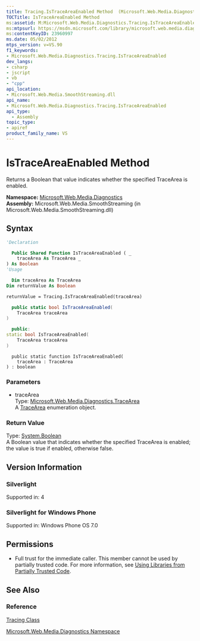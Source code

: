 ```yaml
---
title: Tracing.IsTraceAreaEnabled Method  (Microsoft.Web.Media.Diagnostics)
TOCTitle: IsTraceAreaEnabled Method
ms:assetid: M:Microsoft.Web.Media.Diagnostics.Tracing.IsTraceAreaEnabled(Microsoft.Web.Media.Diagnostics.TraceArea)
ms:mtpsurl: https://msdn.microsoft.com/library/microsoft.web.media.diagnostics.tracing.istraceareaenabled(v=VS.90)
ms:contentKeyID: 23960997
ms.date: 05/02/2012
mtps_version: v=VS.90
f1_keywords:
- Microsoft.Web.Media.Diagnostics.Tracing.IsTraceAreaEnabled
dev_langs:
- csharp
- jscript
- vb
- "cpp"
api_location:
- Microsoft.Web.Media.SmoothStreaming.dll
api_name:
- Microsoft.Web.Media.Diagnostics.Tracing.IsTraceAreaEnabled
api_type:
  - Assembly
topic_type:
- apiref
product_family_name: VS
---
```


# IsTraceAreaEnabled Method

Returns a Boolean that value indicates whether the specified TraceArea is enabled.

**Namespace:**  [Microsoft.Web.Media.Diagnostics](microsoft-web-media-diagnostics-namespace_1.md)  
**Assembly:**  Microsoft.Web.Media.SmoothStreaming (in Microsoft.Web.Media.SmoothStreaming.dll)

## Syntax

```vb
'Declaration

  Public Shared Function IsTraceAreaEnabled ( _
    traceArea As TraceArea _
) As Boolean
'Usage

  Dim traceArea As TraceArea
Dim returnValue As Boolean

returnValue = Tracing.IsTraceAreaEnabled(traceArea)
```

```csharp
  public static bool IsTraceAreaEnabled(
    TraceArea traceArea
)
```

```cpp
  public:
static bool IsTraceAreaEnabled(
    TraceArea traceArea
)
```

```jscript
  public static function IsTraceAreaEnabled(
    traceArea : TraceArea
) : boolean
```

### Parameters

  - traceArea  
    Type: [Microsoft.Web.Media.Diagnostics.TraceArea](tracearea-enumeration-microsoft-web-media-diagnostics_1.md)  
    A [TraceArea](tracearea-enumeration-microsoft-web-media-diagnostics_1.md) enumeration object.  

### Return Value

Type: [System.Boolean](https://msdn.microsoft.com/library/a28wyd50)  
A Boolean value that indicates whether the specified TraceArea is enabled; the value is true if enabled, otherwise false.  

## Version Information

### Silverlight

Supported in: 4  

### Silverlight for Windows Phone

Supported in: Windows Phone OS 7.0  

## Permissions

  - Full trust for the immediate caller. This member cannot be used by partially trusted code. For more information, see [Using Libraries from Partially Trusted Code](https://msdn.microsoft.com/library/8skskf63).

## See Also

### Reference

[Tracing Class](tracing-class-microsoft-web-media-diagnostics_1.md)

[Microsoft.Web.Media.Diagnostics Namespace](microsoft-web-media-diagnostics-namespace_1.md)

